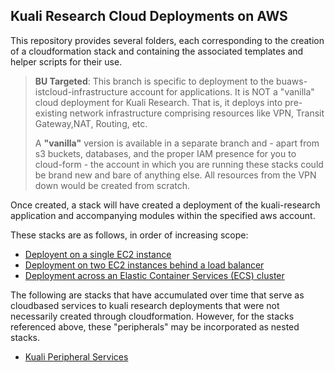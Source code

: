 ## Kuali Research Cloud Deployments on AWS

This repository provides several folders, each corresponding to the creation of a cloudformation stack and containing the associated templates and helper scripts for their use.

> **BU Targeted**: This branch is specific to deployment to the buaws-istcloud-infrastructure account for applications. It is NOT a "vanilla" cloud deployment for Kuali Research. That is, it deploys into pre-existing network infrastructure comprising resources like VPN, Transit Gateway,NAT, Routing, etc.
>
> A **"vanilla"** version is available in a separate branch and - apart from s3 buckets, databases, and the proper IAM presence for you to cloud-form - the account in which you are running these stacks could be brand new and bare of anything else. All resources from the VPN down would be created from scratch.

Once created, a stack will have created a deployment of the kuali-research application and accompanying modules within the specified aws account.

These stacks are as follows, in order of increasing scope:

- [Deployent on a single EC2 instance](kuali_ec2/README.md)
- [Deployment on two EC2 instances behind a load balancer](kuali_ec2_alb/README.md)
- [Deployment across an Elastic Container Services (ECS) cluster](kuali_ecs/README.md)

The following are stacks that have accumulated over time that serve as cloudbased services to kuali research deployments that were not necessarily created through cloudformation. 
However, for the stacks referenced above, these "peripherals" may be incorporated as nested stacks.

- [Kuali Peripheral Services](kuali_peripherals/README.md)

  